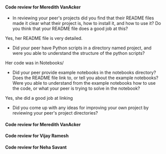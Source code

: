 #### Code review for Meredith VanAcker

* In reviewing your peer's projects did you find that their README files made it clear what their project is, how to install it, and how to use it? Do you think that your README file does a good job at this?

Yes, her README file is very detailed.

* Did your peer have Python scripts in a directory named project, and were you able to understand the structure of the python scripts?

Her code was in Notebooks/ 

* Did your peer provide example notebooks in the notebooks directory? Does the README file link to, or tell you about the example notebooks? Were you able to understand from the example notebooks how to use the code, or what your peer is trying to solve in the notebook?

Yes, she did a good job at linking 

* Did you come up with any ideas for improving your own project by reviewing your peer's project directories?

#### Code review for Meredith VanAcker

#### Code review for Vijay Ramesh

#### Code review for Neha Savant
